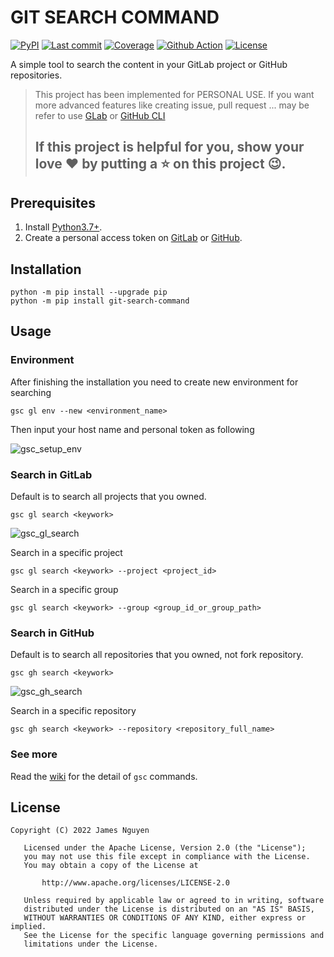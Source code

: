 # GIT SEARCH COMMAND

[![PyPI](https://img.shields.io/pypi/v/git-search-command?label=PyPi&logo=pypi&logoColor=white)](https://pypi.org/project/git-search-command/)
[![Last commit](https://img.shields.io/github/last-commit/jamesnguyen46/git-search-command?label=Last%20Commit&logo=github&logoColor=white&color=yellow)](https://github.com/jamesnguyen46/git-search-command/commits/)
[![Coverage](https://img.shields.io/codecov/c/github/jamesnguyen46/git-search-command?token=HO0BAT95VI&label=Coverage&logo=codecov&logoColor=white)](https://codecov.io/gh/jamesnguyen46/git-search-command)
[![Github Action](https://img.shields.io/github/workflow/status/jamesnguyen46/git-search-command/Push%20&%20Pull%20Request?label=CI&logo=github-actions&logoColor=white)](https://github.com/jamesnguyen46/git-search-command/actions/workflows/push_pull_request.yml)
[![License](https://img.shields.io/badge/license-Apache-orange?label=License&logo=apache&logoColor=white)](https://github.com/jamesnguyen46/git-search-command/blob/main/LICENSE)

A simple tool to search the content in your GitLab project or GitHub repositories.

> This project has been implemented for PERSONAL USE. If you want more advanced features like creating issue, pull request ... may be refer to use [GLab](https://gitlab.com/gitlab-org/cli) or [GitHub CLI](https://github.com/cli/cli)
>
> ## If this project is helpful for you, show your love ❤️ by putting a ⭐ on this project 😉.

## Prerequisites

1. Install [Python3.7+](https://www.python.org/downloads/).
2. Create a personal access token on [GitLab](https://docs.gitlab.com/ee/user/project/settings/project_access_tokens.html) or [GitHub](https://docs.github.com/en/authentication/keeping-your-account-and-data-secure/creating-a-personal-access-token).

## Installation

```
python -m pip install --upgrade pip
python -m pip install git-search-command
```

## Usage

### Environment

After finishing the installation you need to create new environment for searching

```
gsc gl env --new <environment_name>
```

Then input your host name and personal token as following

![gsc_setup_env](https://user-images.githubusercontent.com/9126025/205210447-517c3fcc-6b5b-4d39-8c4d-aa89e1dc7ecc.gif)

### Search in GitLab

Default is to search all projects that you owned.

```
gsc gl search <keywork>
```

![gsc_gl_search](https://user-images.githubusercontent.com/9126025/205210438-274af890-4dc3-498b-8cc0-a01621d275ab.gif)

Search in a specific project

```
gsc gl search <keywork> --project <project_id>
```

Search in a specific group

```
gsc gl search <keywork> --group <group_id_or_group_path>
```

### Search in GitHub

Default is to search all repositories that you owned, not fork repository.

```
gsc gh search <keywork>
```

![gsc_gh_search](https://user-images.githubusercontent.com/9126025/205210430-1d495ebf-1538-413e-b3af-a60aeb144603.gif)

Search in a specific repository

```
gsc gh search <keywork> --repository <repository_full_name>
```

### See more

Read the [wiki](https://github.com/jamesnguyen46/git-search-command/wiki) for the detail of `gsc` commands.

## License

```
Copyright (C) 2022 James Nguyen

   Licensed under the Apache License, Version 2.0 (the "License");
   you may not use this file except in compliance with the License.
   You may obtain a copy of the License at

       http://www.apache.org/licenses/LICENSE-2.0

   Unless required by applicable law or agreed to in writing, software
   distributed under the License is distributed on an "AS IS" BASIS,
   WITHOUT WARRANTIES OR CONDITIONS OF ANY KIND, either express or implied.
   See the License for the specific language governing permissions and
   limitations under the License.
```
